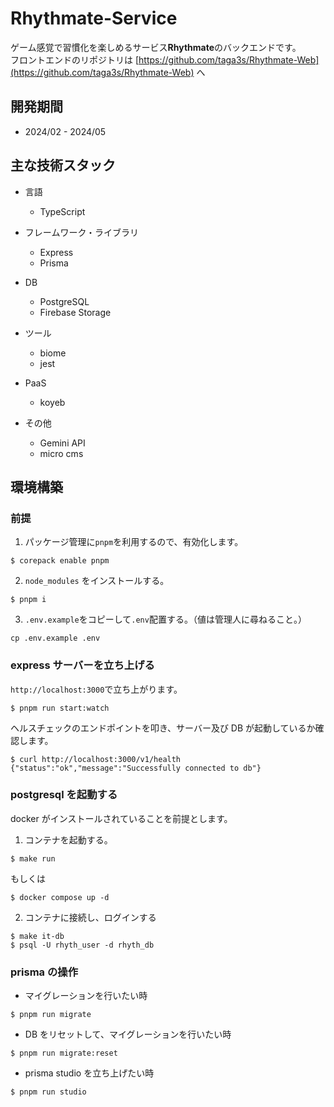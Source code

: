 # Rhythmate-Service

ゲーム感覚で習慣化を楽しめるサービス**Rhythmate**のバックエンドです。  
フロントエンドのリポジトリは [https://github.com/taga3s/Rhythmate-Web](https://github.com/taga3s/Rhythmate-Web) へ

## 開発期間
- 2024/02 - 2024/05

## 主な技術スタック

- 言語
  - TypeScript

- フレームワーク・ライブラリ
  - Express
  - Prisma

- DB
  - PostgreSQL
  - Firebase Storage 

- ツール
  - biome
  - jest

- PaaS
  - koyeb

- その他
  - Gemini API
  - micro cms

## 環境構築

### 前提

1. パッケージ管理に`pnpm`を利用するので、有効化します。

```
$ corepack enable pnpm
```

2. `node_modules` をインストールする。

```
$ pnpm i
```

3. `.env.example`をコピーして`.env`配置する。（値は管理人に尋ねること。）

```
cp .env.example .env
```

### express サーバーを立ち上げる

`http://localhost:3000`で立ち上がります。

```
$ pnpm run start:watch
```

ヘルスチェックのエンドポイントを叩き、サーバー及び DB が起動しているか確認します。

```
$ curl http://localhost:3000/v1/health
{"status":"ok","message":"Successfully connected to db"}
```

### postgresql を起動する

docker がインストールされていることを前提とします。

1. コンテナを起動する。

```
$ make run
```

もしくは

```
$ docker compose up -d
```

2. コンテナに接続し、ログインする

```
$ make it-db
$ psql -U rhyth_user -d rhyth_db
```

### prisma の操作

- マイグレーションを行いたい時

```
$ pnpm run migrate
```

- DB をリセットして、マイグレーションを行いたい時

```
$ pnpm run migrate:reset
```

- prisma studio を立ち上げたい時

```
$ pnpm run studio
```
